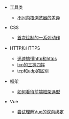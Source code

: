<!--
 * @Author: your name
 * @Date: 2021-04-15 14:11:00
 * @LastEditTime: 2021-04-22 14:18:58
 * @LastEditors: Please set LastEditors
 * @Description: In User Settings Edit
 * @FilePath: /my-docs/docs/_sidebar.md
-->
- 工具类
  - [不同内核浏览器的差异](browser.md "不同内核浏览器的差异")
    

- CSS
  - [首次绘制的一系列动作](css.md "首次绘制的一系列动作")


- HTTP和HTTPS
  - [迅速搞懂http和https](http&https.md "迅速搞懂http和https")
  - [tcp的三握四挥](tcp.md "tcp的三次握手四次挥手")
  - [tcp和udp的区别](tcp&udp.md "tcp和udp的区别")

- 框架
  - [如何看待前端框架选型](81461207.md "如何看待前端框架选型")

- Vue
  - [尝试理解Vue的双向绑定](11077628.md "尝试理解Vue的双向绑定")